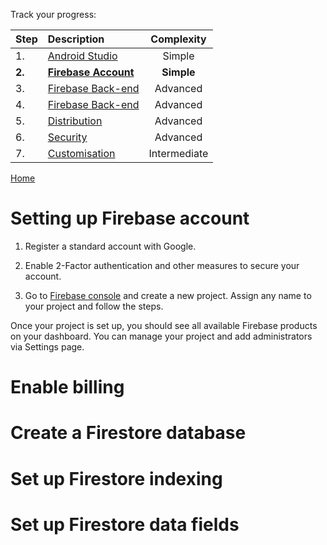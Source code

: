 Track your progress:

|Step  | Description | Complexity
| :--- | :---         |     :---:   
|1. |[Android Studio](https://scriptionapp.github.io/scriptionpage1/android-studio)  | Simple
|**2.** |[**Firebase Account**](https://scriptionapp.github.io/scriptionpage1/firebase-account) | **Simple**
|3. |[Firebase Back-end](https://scriptionapp.github.io/scriptionpage1/firebase-backend) | Advanced
|4. |[Firebase Back-end](https://scriptionapp.github.io/scriptionpage1/firebase-backend) | Advanced
|5. |[Distribution](https://scriptionapp.github.io/scriptionpage1/distribution) | Advanced
|6. |[Security](https://scriptionapp.github.io/scriptionpage1/secure-scription) | Advanced
|7. |[Customisation](https://scriptionapp.github.io/scriptionpage1/customisation) | Intermediate

[Home](https://scriptionapp.github.io/scriptionpage1/)



# Setting up Firebase account


1. Register a standard account with Google.

2. Enable 2-Factor authentication and other measures to secure your account.

3. Go to [Firebase console](https://console.firebase.google.com/) and create a new project. Assign any name to your project and follow the steps.

Once your project is set up, you should see all available Firebase products on your dashboard. You can manage your project and add administrators via Settings page.


# Enable billing

# Create a Firestore database

# Set up Firestore indexing

# Set up Firestore data fields


